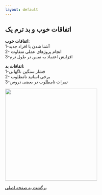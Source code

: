 ```yaml
---
layout: default
---
```


## اتفاقات خوب و بد ترم یک

**اتفاقات خوب:**   
1-آشنا شدن با افراد جدید    
2- انجام پروژهای عملی متفاوت    
3-افزایش اعتماد به نفس در طول ترم    


**اتفاقات بد:**  
1-فشار سنگین ناگهانی     
2- برخی اساتید نامطلوب   
3-نمرات نامطلوب در بعضی دروس     

<img src="https://s4.uupload.ir/files/term1_zu5q.jpeg" style="height: 300px; width:300px;"/>



[برگشت به صفحه اصلی](./)

